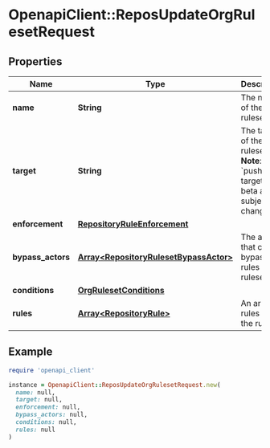 # OpenapiClient::ReposUpdateOrgRulesetRequest

## Properties

| Name | Type | Description | Notes |
| ---- | ---- | ----------- | ----- |
| **name** | **String** | The name of the ruleset. | [optional] |
| **target** | **String** | The target of the ruleset  **Note**: The &#x60;push&#x60; target is in beta and is subject to change. | [optional] |
| **enforcement** | [**RepositoryRuleEnforcement**](RepositoryRuleEnforcement.md) |  | [optional] |
| **bypass_actors** | [**Array&lt;RepositoryRulesetBypassActor&gt;**](RepositoryRulesetBypassActor.md) | The actors that can bypass the rules in this ruleset | [optional] |
| **conditions** | [**OrgRulesetConditions**](OrgRulesetConditions.md) |  | [optional] |
| **rules** | [**Array&lt;RepositoryRule&gt;**](RepositoryRule.md) | An array of rules within the ruleset. | [optional] |

## Example

```ruby
require 'openapi_client'

instance = OpenapiClient::ReposUpdateOrgRulesetRequest.new(
  name: null,
  target: null,
  enforcement: null,
  bypass_actors: null,
  conditions: null,
  rules: null
)
```

